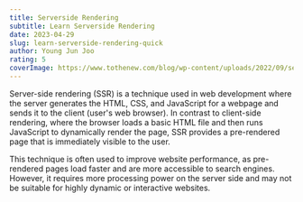 ```yaml
---
title: Serverside Rendering
subtitle: Learn Serverside Rendering
date: 2023-04-29
slug: learn-serverside-rendering-quick
author: Young Jun Joo
rating: 5
coverImage: https://www.tothenew.com/blog/wp-content/uploads/2022/09/server-side-rendering.png
---
```


Server-side rendering (SSR) is a technique used in web development where the server generates the HTML, CSS, and JavaScript for a webpage and sends it to the client (user's web browser). In contrast to client-side rendering, where the browser loads a basic HTML file and then runs JavaScript to dynamically render the page, SSR provides a pre-rendered page that is immediately visible to the user.

This technique is often used to improve website performance, as pre-rendered pages load faster and are more accessible to search engines. However, it requires more processing power on the server side and may not be suitable for highly dynamic or interactive websites.
